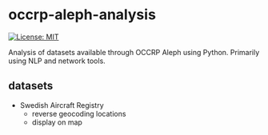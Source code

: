 # occrp-aleph-analysis

[![License: MIT](https://img.shields.io/badge/License-MIT-brightgreen.svg)](https://opensource.org/licenses/MIT)

Analysis of datasets available through OCCRP Aleph using Python. Primarily using NLP and network tools.

## datasets

- Swedish Aircraft Registry
  - reverse geocoding locations
  - display on map
